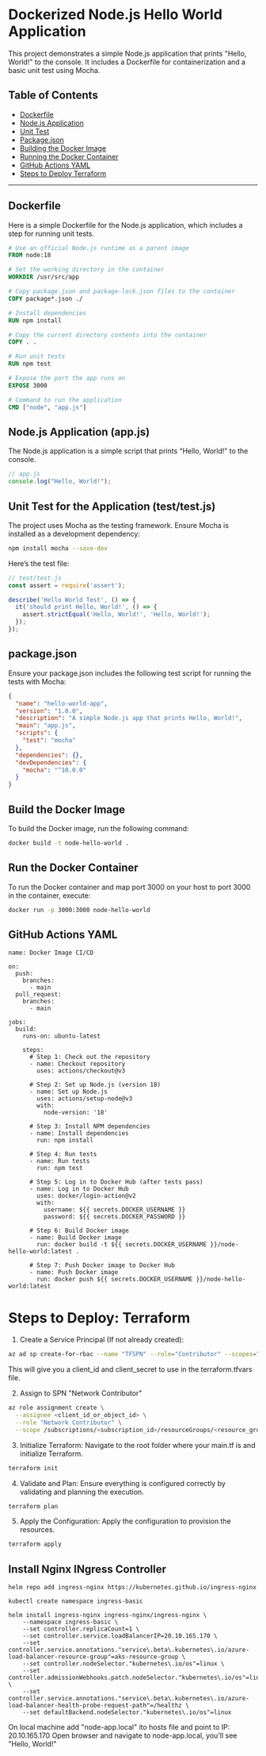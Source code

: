 # Dockerized Node.js Hello World Application

This project demonstrates a simple Node.js application that prints "Hello, World!" to the console. It includes a Dockerfile for containerization and a basic unit test using Mocha.

## Table of Contents

- [Dockerfile](#dockerfile)
- [Node.js Application](#nodejs-application-appjs)
- [Unit Test](#unit-test-for-the-application-testtestjs)
- [Package.json](#packagejson)
- [Building the Docker Image](#build-the-docker-image)
- [Running the Docker Container](#run-the-docker-container)
- [GitHub Actions YAML](#github-actions-yaml)
- [Steps to Deploy Terraform ](#steps-to-deploy-terraform)

---

## Dockerfile

Here is a simple Dockerfile for the Node.js application, which includes a step for running unit tests.

```Dockerfile
# Use an official Node.js runtime as a parent image
FROM node:18

# Set the working directory in the container
WORKDIR /usr/src/app

# Copy package.json and package-lock.json files to the container
COPY package*.json ./

# Install dependencies
RUN npm install

# Copy the current directory contents into the container
COPY . .

# Run unit tests
RUN npm test

# Expose the port the app runs on
EXPOSE 3000

# Command to run the application
CMD ["node", "app.js"]
```
## Node.js Application (app.js)
The Node.js application is a simple script that prints “Hello, World!” to the console.
```javascript
// app.js
console.log("Hello, World!");
```

## Unit Test for the Application (test/test.js)
The project uses Mocha as the testing framework. Ensure Mocha is installed as a development dependency:
```bash
npm install mocha --save-dev
```

Here’s the test file:
```javascript
// test/test.js
const assert = require('assert');

describe('Hello World Test', () => {
  it('should print Hello, World!', () => {
    assert.strictEqual('Hello, World!', 'Hello, World!');
  });
});
```

## package.json

Ensure your package.json includes the following test script for running the tests with Mocha:
```json
{
  "name": "hello-world-app",
  "version": "1.0.0",
  "description": "A simple Node.js app that prints Hello, World!",
  "main": "app.js",
  "scripts": {
    "test": "mocha"
  },
  "dependencies": {},
  "devDependencies": {
    "mocha": "^10.0.0"
  }
}
```

## Build the Docker Image
To build the Docker image, run the following command:
```bash
docker build -t node-hello-world .
```

## Run the Docker Container
To run the Docker container and map port 3000 on your host to port 3000 in the container, execute:
```bash
docker run -p 3000:3000 node-hello-world
```

## GitHub Actions YAML
```
name: Docker Image CI/CD

on:
  push:
    branches:
      - main
  pull_request:
    branches:
      - main

jobs:
  build:
    runs-on: ubuntu-latest

    steps:
      # Step 1: Check out the repository
      - name: Checkout repository
        uses: actions/checkout@v3

      # Step 2: Set up Node.js (version 18)
      - name: Set up Node.js
        uses: actions/setup-node@v3
        with:
          node-version: '18'

      # Step 3: Install NPM dependencies
      - name: Install dependencies
        run: npm install

      # Step 4: Run tests
      - name: Run tests
        run: npm test

      # Step 5: Log in to Docker Hub (after tests pass)
      - name: Log in to Docker Hub
        uses: docker/login-action@v2
        with:
          username: ${{ secrets.DOCKER_USERNAME }}
          password: ${{ secrets.DOCKER_PASSWORD }}

      # Step 6: Build Docker image
      - name: Build Docker image
        run: docker build -t ${{ secrets.DOCKER_USERNAME }}/node-hello-world:latest .

      # Step 7: Push Docker image to Docker Hub
      - name: Push Docker image
        run: docker push ${{ secrets.DOCKER_USERNAME }}/node-hello-world:latest
```        

# Steps to Deploy: Terraform

1. Create a Service Principal (If not already created):
```bash
az ad sp create-for-rbac --name "TFSPN" --role="Contributor" --scopes="/subscriptions/<your-subscription-id>"
```
This will give you a client_id and client_secret to use in the terraform.tfvars file.

2. Assign to SPN "Network Contributor" 
```bash
az role assignment create \
  --assignee <client_id_or_object_id> \
  --role "Network Contributor" \
  --scope /subscriptions/<subscription_id>/resourceGroups/<resource_group_name>
  ```

3. Initialize Terraform:
Navigate to the root folder where your main.tf is and initialize Terraform.
```bash
terraform init
```

4. Validate and Plan:
Ensure everything is configured correctly by validating and planning the execution.
```bash
terraform plan
```

5. Apply the Configuration:
Apply the configuration to provision the resources.
```bash
terraform apply
```


## Install Nginx INgress Controller
```
helm repo add ingress-nginx https://kubernetes.github.io/ingress-nginx

kubectl create namespace ingress-basic

helm install ingress-nginx ingress-nginx/ingress-nginx \
    --namespace ingress-basic \
    --set controller.replicaCount=1 \
    --set controller.service.loadBalancerIP=20.10.165.170 \
    --set controller.service.annotations."service\.beta\.kubernetes\.io/azure-load-balancer-resource-group"=aks-resource-group \
    --set controller.nodeSelector."kubernetes\.io/os"=linux \
    --set controller.admissionWebhooks.patch.nodeSelector."kubernetes\.io/os"=linux \
    --set controller.service.annotations."service\.beta\.kubernetes\.io/azure-load-balancer-health-probe-request-path"=/healthz \
    --set defaultBackend.nodeSelector."kubernetes\.io/os"=linux
```    

On local machine add "node-app.local" ito hosts file and point to IP: 20.10.165.170
Open browser and navigate to node-app.local, you'll see "Hello, World!"
